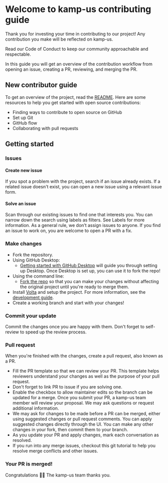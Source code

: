 # Welcome to kamp-us contributing guide
Thank you for investing your time in contributing to our project! Any contribution you make will be reflected on kamp-us.

Read our Code of Conduct to keep our community approachable and respectable.

In this guide you will get an overview of the contribution workflow from opening an issue, creating a PR, reviewing, and merging the PR.

## New contributor guide
To get an overview of the project, read the [README](./README.md). Here are some resources to help you get started with open source contributions:

- Finding ways to contribute to open source on GitHub
- Set up Git
- GitHub flow
- Collaborating with pull requests

## Getting started

### Issues
#### Create new issue
If you spot a problem with the project, search if an issue already exists. If a related issue doesn't exist, you can open a new issue using a relevant issue form.

#### Solve an issue
Scan through our existing issues to find one that interests you. You can narrow down the search using labels as filters. See Labels for more information. As a general rule, we don’t assign issues to anyone. If you find an issue to work on, you are welcome to open a PR with a fix.

### Make changes

- Fork the repository.
- Using GitHub Desktop:
  - [Getting started with GitHub Desktop](https://docs.github.com/en/desktop/installing-and-configuring-github-desktop/overview/getting-started-with-github-desktop) will guide you through setting up Desktop.
Once Desktop is set up, you can use it to fork the repo!
- Using the command line:
  - [Fork the repo](https://docs.github.com/en/get-started/quickstart/fork-a-repo#fork-an-example-repository) so that you can make your changes without affecting the original project until you're ready to merge them.
- Install [Volta](https://volta.sh/) and setup the project. For more information, see the [development guide](./DEVELOPMENT.md).
- Create a working branch and start with your changes!

### Commit your update
Commit the changes once you are happy with them. Don't forget to self-review to speed up the review process.

### Pull request
When you're finished with the changes, create a pull request, also known as a PR.
- Fill the PR template so that we can review your PR. This template helps reviewers understand your changes as well as the purpose of your pull request.
- Don't forget to link PR to issue if you are solving one.
- Enable the checkbox to allow maintainer edits so the branch can be updated for a merge. Once you submit your PR, a kamp-us team member will review your proposal. We may ask questions or request additional information.
- We may ask for changes to be made before a PR can be merged, either using suggested changes or pull request comments. You can apply suggested changes directly through the UI. You can make any other changes in your fork, then commit them to your branch.
- As you update your PR and apply changes, mark each conversation as resolved.
- If you run into any merge issues, checkout this git tutorial to help you resolve merge conflicts and other issues.

### Your PR is merged!
Congratulations 🎉🎉 The kamp-us team thanks you.
